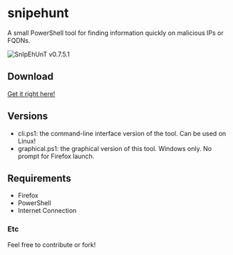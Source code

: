 # snipehunt
A small PowerShell tool for finding information quickly on malicious IPs or FQDNs.

![SnIpEhUnT](https://kek.gg/i/76VLgg.png)
v0.7.5.1

## Download
[Get it right here!](https://github.com/b3b0/snipehunt/releases/download/v0.7.5/snipehunt-0.7.5-x86_x64.exe)

## Versions
- cli.ps1:          the command-line interface version of the tool. Can be used on Linux!
- graphical.ps1:    the graphical version of this tool. Windows only. No prompt for Firefox launch.

## Requirements
- Firefox
- PowerShell
- Internet Connection

### Etc
Feel free to contribute or fork! 
